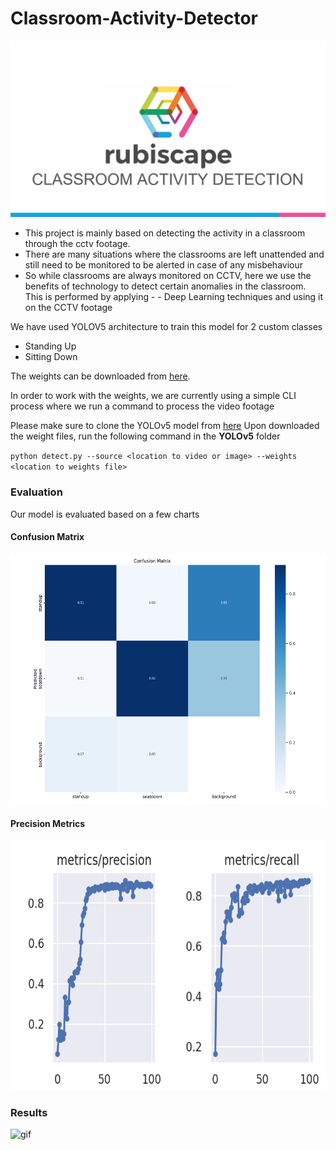 # Classroom-Activity-Detector

![Rubiscape-Logo](https://github.com/JyotBuch/Classroom-Activity-Detector/blob/master/Images/Rubiscape-Logo.png)

- This project is mainly based on detecting the activity in a classroom through the cctv footage.
- There are many situations where the classrooms are left unattended and still need to be monitored to be alerted in case of any misbehaviour 
- So while classrooms are always monitored on CCTV, here we use the benefits of technology to detect certain anomalies in the classroom. This is performed by applying - - Deep Learning techniques and using it on the CCTV footage


We have used YOLOV5 architecture to train this model for 2 custom classes
 - Standing Up
 - Sitting Down
 
The weights can be downloaded from [here](https://github.com/JyotBuch/Classroom-Activity-Detector/blob/master/weights/best.pt).

In order to work with the weights, we are currently using a simple CLI process where we run a command to process the video footage

Please make sure to clone the YOLOv5 model from [here](https://github.com/ultralytics/yolov5)
Upon downloaded the weight files, run the following command in the **YOLOv5** folder

`python detect.py --source <location to video or image> --weights <location to weights file>`

### Evaluation 
Our model is evaluated based on a few charts

#### Confusion Matrix
<img src="https://github.com/JyotBuch/Classroom-Activity-Detector/blob/master/Images/confusion_matrix.png" width="600" height="400" />

#### Precision Metrics
<img src="https://github.com/JyotBuch/Classroom-Activity-Detector/blob/master/Images/accuracy.png" width="800" height="400" />


### Results
![gif](https://github.com/JyotBuch/Classroom-Activity-Detector/blob/master/Images/classroom-gif.gif)
